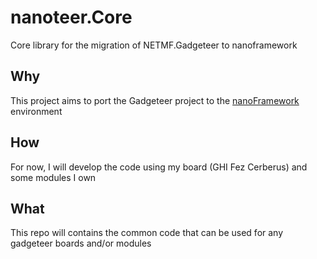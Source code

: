 # nanoteer.Core
Core library for the migration of NETMF.Gadgeteer to nanoframework

## Why  
This project aims to port the Gadgeteer project to the [nanoFramework](https://nanoframework.net/) environment

## How  
For now, I will develop the code using my board (GHI Fez Cerberus) and some modules I own

## What  
This repo will contains the common code that can be used for any gadgeteer boards and/or modules
